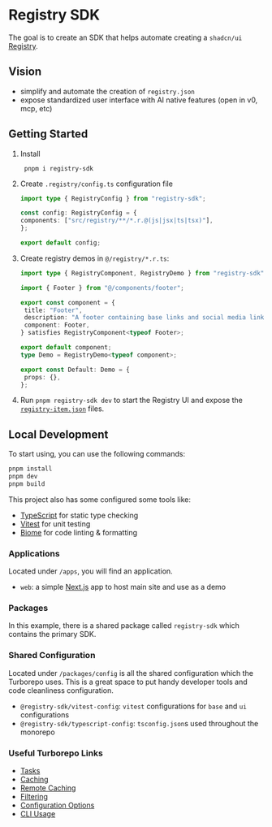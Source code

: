 # Registry SDK

The goal is to create an SDK that helps automate creating a `shadcn/ui` [Registry](https://ui.shadcn.com/docs/registry).

## Vision

* simplify and automate the creation of `registry.json`
* expose standardized user interface with AI native features (open in v0, mcp, etc)

## Getting Started

1. Install
   ```shell 
    pnpm i registry-sdk
   ```

2. Create `.registry/config.ts` configuration file

   ```ts
   import type { RegistryConfig } from "registry-sdk";

   const config: RegistryConfig = {
   components: ["src/registry/**/*.r.@(js|jsx|ts|tsx)"],
   };
   
   export default config;
   ```

3. Create registry demos in `@/registry/*.r.ts`:

   ```ts
   import type { RegistryComponent, RegistryDemo } from "registry-sdk";
   
   import { Footer } from "@/components/footer";
   
   export const component = {
    title: "Footer",
    description: "A footer containing base links and social media links.",
    component: Footer,
   } satisfies RegistryComponent<typeof Footer>;
   
   export default component;
   type Demo = RegistryDemo<typeof component>;
   
   export const Default: Demo = {
    props: {},
   };
   ```
   
4. Run `pnpm registry-sdk dev` to start the Registry UI and expose the [
   `registry-item.json`](https://ui.shadcn.com/docs/registry/registry-item-json) files.

## Local Development

To start using, you can use the following commands:

```zsh
pnpm install
pnpm dev
pnpm build
```

This project also has some configured some tools like:

- [TypeScript](https://www.typescriptlang.org/) for static type checking
- [Vitest](https://vitest.dev/) for unit testing
- [Biome](https://biomejs.dev/) for code linting & formatting

### Applications

Located under `/apps`, you will find an application.

- `web`: a simple [Next.js](https://nextjs.org/) app to host main site and use as a demo

### Packages

In this example, there is a shared package called `registry-sdk` which contains the primary SDK.

### Shared Configuration

Located under `/packages/config` is all the shared configuration which the Turborepo uses. This is a great space to put
handy developer tools and code cleanliness configuration.

- `@registry-sdk/vitest-config`: `vitest` configurations for `base` and `ui` configurations
- `@registry-sdk/typescript-config`: `tsconfig.json`s used throughout the monorepo

### Useful Turborepo Links

- [Tasks](https://turbo.build/repo/docs/core-concepts/monorepos/running-tasks)
- [Caching](https://turbo.build/repo/docs/core-concepts/caching)
- [Remote Caching](https://turbo.build/repo/docs/core-concepts/remote-caching)
- [Filtering](https://turbo.build/repo/docs/core-concepts/monorepos/filtering)
- [Configuration Options](https://turbo.build/repo/docs/reference/configuration)
- [CLI Usage](https://turbo.build/repo/docs/reference/command-line-reference)
